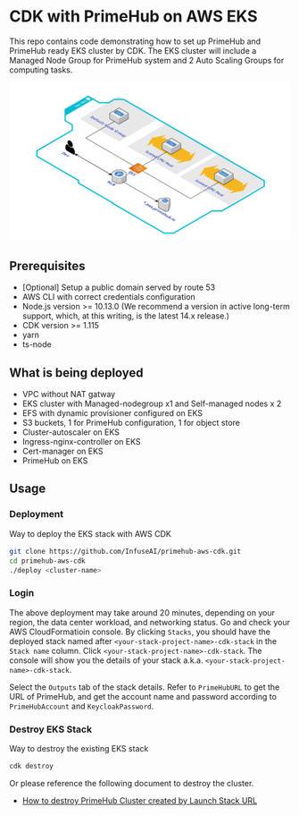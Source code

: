 # CDK with PrimeHub on AWS EKS

This repo contains code demonstrating how to set up PrimeHub and PrimeHub ready EKS cluster by CDK.
The EKS cluster will include a Managed Node Group for PrimeHub system and 2 Auto Scaling Groups for computing tasks.

![image](Dev-EKS.png)
## Prerequisites

* [Optional] Setup a public domain served by route 53
* AWS CLI with correct credentials configuration
* Node.js version >= 10.13.0 (We recommend a version in active long-term support, which, at this writing, is the latest 14.x release.)
* CDK version >= 1.115
* yarn
* ts-node

## What is being deployed

* VPC without NAT gatway
* EKS cluster with Managed-nodegroup x1 and Self-managed nodes x 2
* EFS with dynamic provisioner configured on EKS
* S3 buckets, 1 for PrimeHub configuration, 1 for object store
* Cluster-autoscaler on EKS
* Ingress-nginx-controller on EKS
* Cert-manager on EKS
* PrimeHub on EKS

## Usage

### Deployment

Way to deploy the EKS stack with AWS CDK

```bash
git clone https://github.com/InfuseAI/primehub-aws-cdk.git
cd primehub-aws-cdk
./deploy <cluster-name>
```

### Login

The above deployment may take around 20 minutes, depending on your region, the data center workload, and networking status. Go and check your AWS CloudFormatioin console. By clicking `Stacks`, you should have the deployed stack named after `<your-stack-project-name>-cdk-stack` in the `Stack name` column. Click `<your-stack-project-name>-cdk-stack`. The console will show you the details of your stack a.k.a. `<your-stack-project-name>-cdk-stack`.

Select the `Outputs` tab of the stack details. Refer to `PrimeHubURL` to get the URL of PrimeHub, and get the account name and password according to `PrimeHubAccount` and `KeycloakPassword`.

### Destroy EKS Stack

Way to destroy the existing EKS stack

```bash
cdk destroy
```

Or please reference the following document to destroy the cluster.

* [How to destroy PrimeHub Cluster created by Launch Stack URL](docs/destroy-cluster.md)
